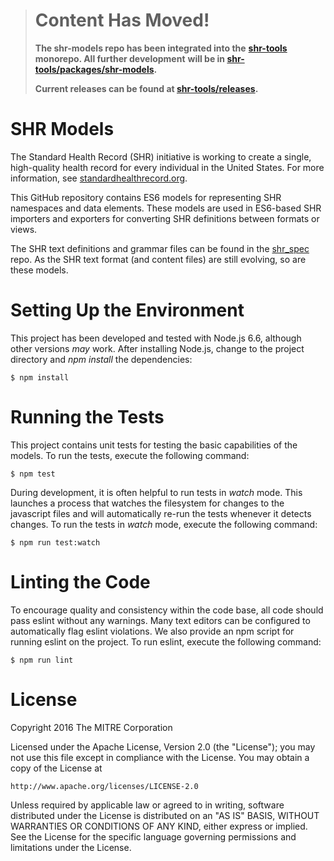 > # Content Has Moved!
>
> **The shr-models repo has been integrated into the**
> **[shr-tools](https://github.com/standardhealth/shr-tools) monorepo.  All further development**
> **will be in [shr-tools/packages/shr-models](https://github.com/standardhealth/shr-tools/tree/master/packages/shr-models).**
>
> **Current releases can be found at [shr-tools/releases](https://github.com/standardhealth/shr-tools/releases).**

# SHR Models

The Standard Health Record (SHR) initiative is working to create a single, high-quality health record for every individual in the United States.  For more information, see [standardhealthrecord.org](http://standardhealthrecord.org/).

This GitHub repository contains ES6 models for representing SHR namespaces and data elements.  These models are used in ES6-based SHR importers and exporters for converting SHR definitions between formats or views.

The SHR text definitions and grammar files can be found in the [shr_spec](https://github.com/standardhealth/shr_spec) repo.  As the SHR text format (and content files) are still evolving, so are these models.

# Setting Up the Environment

This project has been developed and tested with Node.js 6.6, although other versions _may_ work.  After installing Node.js, change to the project directory and _npm install_ the dependencies:
```
$ npm install
```

# Running the Tests

This project contains unit tests for testing the basic capabilities of the models.  To run the tests, execute the following command:
```
$ npm test
```

During development, it is often helpful to run tests in _watch_ mode.  This launches a process that watches the filesystem for changes to the javascript files and will automatically re-run the tests whenever it detects changes.  To run the tests in _watch_ mode, execute the following command:
```
$ npm run test:watch
```

# Linting the Code

To encourage quality and consistency within the code base, all code should pass eslint without any warnings.  Many text editors can be configured to automatically flag eslint violations.  We also provide an npm script for running eslint on the project.  To run eslint, execute the following command:
```
$ npm run lint
```

# License

Copyright 2016 The MITRE Corporation

Licensed under the Apache License, Version 2.0 (the "License");
you may not use this file except in compliance with the License.
You may obtain a copy of the License at

    http://www.apache.org/licenses/LICENSE-2.0

Unless required by applicable law or agreed to in writing, software
distributed under the License is distributed on an "AS IS" BASIS,
WITHOUT WARRANTIES OR CONDITIONS OF ANY KIND, either express or implied.
See the License for the specific language governing permissions and
limitations under the License.

